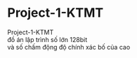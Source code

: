# Project-1-KTMT
Project-1-KTMT  
đồ án lập trình số lớn 128bit  
và số chấm động độ chính xác bố của cao   
